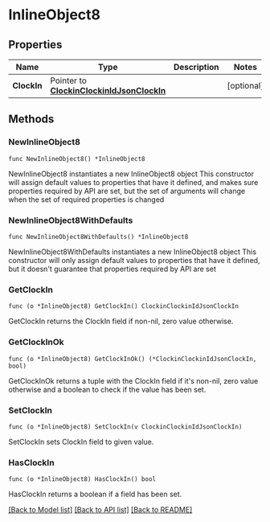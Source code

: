 # InlineObject8

## Properties

Name | Type | Description | Notes
------------ | ------------- | ------------- | -------------
**ClockIn** | Pointer to [**ClockinClockinIdJsonClockIn**](_clockin__clockinId__json_clockIn.md) |  | [optional] 

## Methods

### NewInlineObject8

`func NewInlineObject8() *InlineObject8`

NewInlineObject8 instantiates a new InlineObject8 object
This constructor will assign default values to properties that have it defined,
and makes sure properties required by API are set, but the set of arguments
will change when the set of required properties is changed

### NewInlineObject8WithDefaults

`func NewInlineObject8WithDefaults() *InlineObject8`

NewInlineObject8WithDefaults instantiates a new InlineObject8 object
This constructor will only assign default values to properties that have it defined,
but it doesn't guarantee that properties required by API are set

### GetClockIn

`func (o *InlineObject8) GetClockIn() ClockinClockinIdJsonClockIn`

GetClockIn returns the ClockIn field if non-nil, zero value otherwise.

### GetClockInOk

`func (o *InlineObject8) GetClockInOk() (*ClockinClockinIdJsonClockIn, bool)`

GetClockInOk returns a tuple with the ClockIn field if it's non-nil, zero value otherwise
and a boolean to check if the value has been set.

### SetClockIn

`func (o *InlineObject8) SetClockIn(v ClockinClockinIdJsonClockIn)`

SetClockIn sets ClockIn field to given value.

### HasClockIn

`func (o *InlineObject8) HasClockIn() bool`

HasClockIn returns a boolean if a field has been set.


[[Back to Model list]](../README.md#documentation-for-models) [[Back to API list]](../README.md#documentation-for-api-endpoints) [[Back to README]](../README.md)


